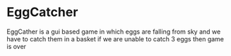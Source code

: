 # EggCatcher
EggCather is a gui based game in which eggs are falling from sky and we have to catch them in a basket if we are unable to catch 3 eggs then game is over
